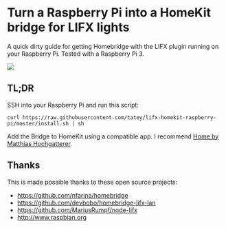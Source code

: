 # Turn a Raspberry Pi into a HomeKit bridge for LIFX lights

A quick dirty guide for getting Homebridge with the LIFX plugin running on your
Raspberry Pi. Tested with a Raspberry Pi 3.

![](https://cloud.githubusercontent.com/assets/19860/19024783/325cefb6-894f-11e6-87e5-634e6a8bffad.jpg)

## TL;DR

SSH into your Raspberry Pi and run this script:

    curl https://raw.githubusercontent.com/tatey/lifx-homekit-raspberry-pi/master/install.sh | sh

Add the Bridge to HomeKit using a compatible app. I recommend [Home by Matthias
Hochgatterer](https://itunes.apple.com/app/id995994352).

## Thanks

This is made possible thanks to these open source projects:

* https://github.com/nfarina/homebridge
* https://github.com/devbobo/homebridge-lifx-lan
* https://github.com/MariusRumpf/node-lifx
* http://www.raspbian.org
